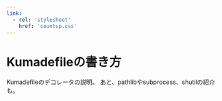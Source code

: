 ```yaml
---
link:
  - rel: 'stylesheet'
    href: 'countup.css'
---
```


# Kumadefileの書き方

Kumadefileのデコレータの説明。
あと、pathlibやsubprocess、shutilの紹介も。
